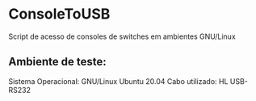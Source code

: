 # ConsoleToUSB
Script de acesso de consoles de switches em ambientes GNU/Linux 

## Ambiente de teste:
Sistema Operacional: GNU/Linux Ubuntu 20.04
Cabo utilizado: HL USB-RS232

